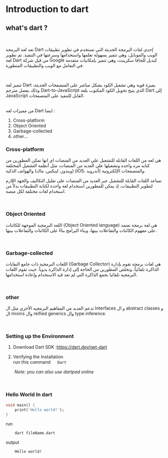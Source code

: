 # Introduction to dart

## what's dart ?

<br>

تعد لغة البرمجة Dart إحدى لغات البرمجة الحديثة التي تستخدم في تطوير تطبيقات الويب والموبايل، وهي تتميز بسهولة تعلمها واستخدامها وسرعتها في التنفيذ. تم تطوير لغة Dart من قبل شركة Google كبديل للجافا سكريبت، وهي تتميز بإمكانيات متقدمة في التعامل مع الويب والتطبيقات المتطورة.


<br>

تتميز لغة Dart بميزة قوية وهي تشغيل الكود بشكل مباشر على المتصفحات الحديثة، وذلك بفضل مترجم Dart-to-JavaScript الذي يتيح تحويل الكود المكتوب بلغة Dart إلى JavaScript القابل للتنفيذ على المتصفحات.

<br>
من مميزات لغه Dart ايضا :

<br>

<ol>
    <li>Cross-platform</li>
    <li>Object Oriented</li>
    <li>Garbage-collected</li>
    <li>other...</li>
</ol>

### Cross-platform 

هي لغه من اللغات القابله للتشغيل علي  العديد من المنصات اي انها تمكن المطورين من كتابه مره واحده وتشغيلها على العديد من المنصات، مثل أنظمة التشغيل المختلفة (ويندوز، لينكس، ماك) والهواتف الذكية (iOS، أندرويد) والمتصفحات الإلكترونية.

تساعد اللغات القابلة للتشغيل عبر العديد من المنصات على تقليل التكاليف والجهد اللازم لتطوير التطبيقات، إذ يمكن للمطورين استخدام لغة واحدة لكتابة التطبيقات بدلاً من استخدام لغات مختلفة لكل منصة.

<br>

### Object Oriented

اللغة البرمجية الموجهة للكائنات (Object Oriented language) هي لغة برمجة تعتمد على مفهوم الكائنات والتفاعلات بينها، وبناء البرامج بناءً على الكائنات والتفاعلات بينها.

<br>


### Garbage-collected

اللغات البرمجية ذات جامع النفايات (Garbage Collector) هي لغات برمجة تقوم بإدارة الذاكرة تلقائياً، وتخلص المطورين من الحاجة إلى إدارة الذاكرة يدوياً. حيث تقوم اللغات البرمجية تلقائيا بجمع الذاكرة التي لم تعد قيد الاستخدام وإعادة استخدامها.

<br>


### other

تدعم العديد من المفاهيم البرمجيه الأخري مثل ال Interfaces و ال abstract classes و ال mixins وال reified generics وال type inference.

<br>

### Setting up the Environment

   1. Download Dart SDK :https://dart.dev/get-dart

   2. Verifying the Installation    
   run this command &emsp; `Dart` 

&emsp;&emsp;*Note: you can also use dartpad online*

<br>

### Hello World In dart

```dart
void main() {
    print('Hello world!');
} 
```
run

```
    dart fileName.dart
```

output
```
    Hello world!
```

<br>



